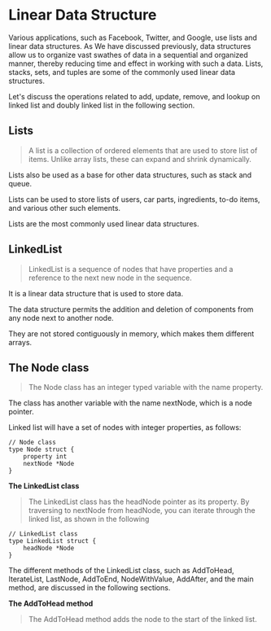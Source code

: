 # Linear Data Structure

Various applications, such as Facebook, Twitter, and Google, use lists and linear data structures.
As We have discussed previously, data structures allow us to organize vast swathes of data in a sequential and organized manner, 
thereby reducing time and effect in working with such a data. Lists, stacks, sets, and tuples are some of the commonly used
linear data structures.

Let's discuss the operations related to add, update, remove, and lookup on linked list and doubly linked list in the following section.

## Lists
> A list is a collection of ordered elements that are used to store list of items. Unlike array lists, these can expand and shrink dynamically.

Lists also be used as a base for other data structures, such as stack and queue.

Lists can be used to store lists of users, car parts, ingredients, to-do items, and various other such elements.

Lists are the most commonly used linear data structures.

## LinkedList
> LinkedList is a sequence of nodes that have properties and a reference to the next new node in the sequence.

It is a linear data structure that is used to store data.

The data structure permits the addition and deletion of components from any node next to another node.

They are not stored contiguously in memory, which makes them different arrays.

## The Node class
> The Node class has an integer typed variable with the name property.

The class has another variable with the name nextNode, which is a node pointer.

Linked list will have a set of nodes with integer properties, as follows:

    // Node class 
    type Node struct {
        property int
        nextNode *Node
    }
    
**The LinkedList class**
> The LinkedList class has the headNode pointer as its property.
By traversing to nextNode from headNode, you can iterate through the linked list, as shown in the following 

    // LinkedList class
    type LinkedList struct {
        headNode *Node
    }

The different methods of the LinkedList class, such as AddToHead, IterateList, LastNode, AddToEnd,
NodeWithValue, AddAfter, and the main method, are discussed in the following sections.

**The AddToHead method**
> The AddToHead method adds the node to the start of the linked list.